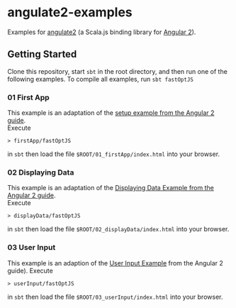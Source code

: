# angulate2-examples
Examples for [angulate2](https://github.com/jokade/angulate2) (a Scala.js binding library for [Angular 2](http://angular.io)).

Getting Started
---------------
Clone this repository, start `sbt` in the root directory, and then run one of the following examples.
To compile all examples, run
```sbt fastOptJS```

### 01 First App
This example is an adaptation of the [setup example from the Angular 2 guide](https://angular.io/docs/js/latest/guide/setup.html).  
Execute
```
> firstApp/fastOptJS
```
in `sbt` then load the file `$ROOT/01_firstApp/index.html` into your browser.

### 02 Displaying Data
This example is an adaptation of the [Displaying Data Example from the Angular 2 guide](https://angular.io/docs/js/latest/guide/displaying-data.html).  
Execute
```
> displayData/fastOptJS
```
in `sbt` then load the file `$ROOT/02_displayData/index.html` into your browser.

### 03 User Input
This example is an adaption of the [User Input Example](https://angular.io/docs/js/latest/guide/user-input.html) from the Angular 2  guide).
Execute
```
> userInput/fastOptJS
```
in `sbt` then load the file `$ROOT/03_userInput/index.html` into your browser.


